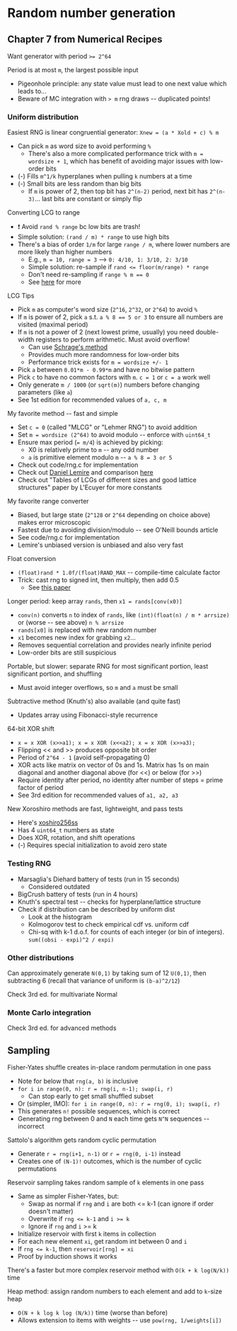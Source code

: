 # Random number generation

## Chapter 7 from Numerical Recipes

Want generator with period `>= 2^64`

Period is at most `m`, the largest possible input
  * Pigeonhole principle: any state value must lead to one next value which
    leads to...
  * Beware of MC integration with `> m` rng draws -- duplicated points!

### Uniform distribution

Easiest RNG is linear congruential generator: `Xnew = (a * Xold + c) % m`
  * Can pick `m` as word size to avoid performing `%`
    * There's also a more complicated performance trick with `m = wordsize + 1`,
      which has benefit of avoiding major issues with low-order bits
  * (-) Fills `m^1/k` hyperplanes when pulling `k` numbers at a time
  * (-) Small bits are less random than big bits
    * If `m` is power of 2, then top bit has `2^(n-2)` period, next bit has
      `2^(n-3)`... last bits are constant or simply flip

Converting LCG to range
  * ❗️ Avoid `rand % range` bc low bits are trash! 
  * Simple solution: `(rand / m) * range` to use high bits
  * There's a bias of order `1/m` for large `range / m`, where lower numbers are
    more likely than higher numbers 
    * E.g., `m = 10, range = 3` --> `0: 4/10, 1: 3/10, 2: 3/10`
    * Simple solution: re-sample if `rand <= floor(m/range) * range`
    * Don't need re-sampling if `range % m == 0`
    * See [here](https://www.pcg-random.org/posts/bounded-rands.html) for more

LCG Tips
  * Pick `m` as computer's word size (`2^16`, `2^32`, or `2^64`) to avoid `%`
  * If `m` is power of 2, pick `a` s.t. `a % 8 == 5 or 3` to ensure all numbers
    are visited (maximal period)
  * If `m` is not a power of 2 (next lowest prime, usually) you need
    double-width registers to perform arithmetic. Must avoid overflow!
    * Can use [Schrage's method][SchrageMethod]
    * Provides much more randomness for low-order bits
    * Performance trick exists for `m = wordsize +/- 1`
  * Pick `a` between `0.01*m - 0.99*m` and have no bitwise pattern
  * Pick `c` to have no common factors with `m`. `c = 1` or `c = a` work well
  * Only generate `m / 1000` (or `sqrt(m)`) numbers before changing parameters
    (like `a`)
  * See 1st edition for recommended values of `a, c, m`

My favorite method -- fast and simple
  * Set `c = 0` (called "MLCG" or "Lehmer RNG") to avoid addition
  * Set `m = wordsize (2^64)` to avoid modulo -- enforce with `uint64_t`
  * Ensure max period (`= m/4`) is achieved by picking:
    * X0 is relatively prime to `m` -- any odd number
    * `a` is primitive element modulo `m` -- `a % 8 = 3 or 5`
  * Check out code/rng.c for implementation
  * Check out [Daniel Lemire][LemireRNG] and comparison [here][MinimalStandard]
  * Check out "Tables of LCGs of different sizes and good lattice structures"
    paper by L'Ecuyer for more constants

My favorite range converter
  * Biased, but large state (`2^128` or `2^64` depending on choice above) makes
    error microscopic
  * Fastest due to avoiding division/modulo -- see O'Neill bounds article
  * See code/rng.c for implementation 
  * Lemire's unbiased version is unbiased and also very fast

Float conversion
  * `(float)rand * 1.0f/(float)RAND_MAX` -- compile-time calculate factor
  * Trick: cast rng to signed int, then multiply, then add 0.5
    * See [this paper](https://www.doornik.com/research/randomdouble.pdf)

Longer period: keep array `rands`, then `x1 = rands[conv(x0)]`
  * `conv(n)` converts `n` to index of `rands`, like `(int)(float(n) / m *
    arrsize)` or (worse -- see above) `n % arrsize`
  * `rands[x0]` is replaced with new random number
  * `x1` becomes new index for grabbing `x2`...
  * Removes sequential correlation and provides nearly infinite period
  * Low-order bits are still suspicious

Portable, but slower: separate RNG for most significant portion, least
significant portion, and shuffling
  * Must avoid integer overflows, so `m` and `a` must be small

Subtractive method (Knuth's) also available (and quite fast)
  * Updates array using Fibonacci-style recurrence

64-bit XOR shift
  * `x = x XOR (x>>a1); x = x XOR (x<<a2); x = x XOR (x>>a3); `
  * Flipping << and >> produces opposite bit order
  * Period of `2^64 - 1` (avoid self-propagating 0)
  * XOR acts like matrix on vector of 0s and 1s. Matrix has 1s on main diagonal
    and another diagonal above (for <<) or below (for >>)
  * Require identity after period, no identity after number of steps = prime
    factor of period
  * See 3rd edition for recommended values of `a1, a2, a3`

New Xoroshiro methods are fast, lightweight, and pass tests
  * Here's [xoshiro256ss](https://prng.di.unimi.it/xoshiro256starstar.c)
  * Has 4 `uint64_t` numbers as state
  * Does XOR, rotation, and shift operations
  * (-) Requires special initialization to avoid zero state

[LemireRNG]: https://lemire.me/blog/2019/03/19/the-fastest-conventional-random-number-generator-that-can-pass-big-crush/ 
[SchrageMethod]: https://en.wikipedia.org/wiki/Lehmer_random_number_generator#Schrage's_method
[MinimalStandard]: https://www.pcg-random.org/posts/does-it-beat-the-minimal-standard.html

### Testing RNG

* Marsaglia's Diehard battery of tests (run in 15 seconds)
  * Considered outdated
* BigCrush battery of tests (run in 4 hours)
* Knuth's spectral test -- checks for hyperplane/lattice structure
* Check if distribution can be described by uniform dist
  * Look at the histogram
  * Kolmogorov test to check empirical cdf vs. uniform cdf
  * Chi-sq with k-1 d.o.f. for counts of each integer (or bin of integers).
    `sum((obsi - expi)^2 / expi)`

### Other distributions

Can approximately generate `N(0,1)` by taking sum of 12 `U(0,1)`, then
subtracting 6 (recall that variance of uniform is `(b-a)^2/12`)

Check 3rd ed. for multivariate Normal

### Monte Carlo integration

Check 3rd ed. for advanced methods

## Sampling

Fisher-Yates shuffle creates in-place random permutation in one pass
  * Note for below that `rng(a, b)` is inclusive 
  * `for i in range(0, n): r = rng(i, n-1); swap(i, r)`
    * Can stop early to get small shuffled subset
  * Or (simpler, IMO): `for i in range(0, n): r = rng(0, i); swap(i, r)`
  * This generates `n!` possible sequences, which is correct
  * Generating rng between 0 and `N` each time gets `N^N` sequences -- incorrect

Sattolo's algorithm gets random cyclic permutation
  * Generate `r = rng(i+1, n-1)` or `r = rng(0, i-1)` instead
  * Creates one of `(N-1)!` outcomes, which is the number of cyclic permutations

Reservoir sampling takes random sample of `k` elements in one pass 
  * Same as simpler Fisher-Yates, but:
    * Swap as normal if `rng` and `i` are both <= k-1 (can ignore if order
      doesn't matter)
    * Overwrite if `rng <= k-1` and `i >= k`
    * Ignore if `rng` and `i` >= k
  * Initialize reservoir with first `k` items in collection
  * For each new element `xi`, get random int between 0 and `i`
  * If `rng <= k-1`, then `reservoir[rng] = xi`
  * Proof by induction shows it works

There's a faster but more complex reservoir method with `O(k + k log(N/k))` time

Heap method: assign random numbers to each element and add to `k`-size heap
  * `O(N + k log k log (N/k))` time (worse than before)
  * Allows extension to items with weights -- use `pow(rng, 1/weights[i])`

